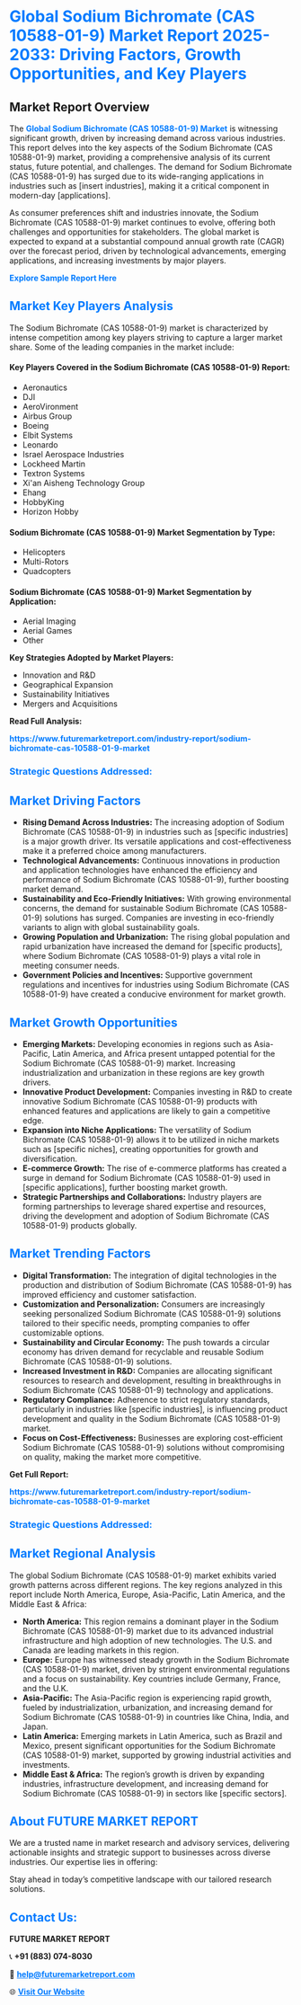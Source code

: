 <h1 style="color: #007BFF;">Global Sodium Bichromate (CAS 10588-01-9) Market Report 2025-2033: Driving Factors, Growth Opportunities, and Key Players</h1>

<section id="overview">
<h2>Market Report Overview</h2>
<p>The <a href="https://www.futuremarketreport.com/industry-report/sodium-bichromate-cas-10588-01-9-market" style="color: #007BFF; text-decoration: none;"><strong>Global Sodium Bichromate (CAS 10588-01-9) Market</strong></a> is witnessing significant growth, driven by increasing demand across various industries. This report delves into the key aspects of the Sodium Bichromate (CAS 10588-01-9) market, providing a comprehensive analysis of its current status, future potential, and challenges. The demand for Sodium Bichromate (CAS 10588-01-9) has surged due to its wide-ranging applications in industries such as [insert industries], making it a critical component in modern-day [applications].</p>
<p>As consumer preferences shift and industries innovate, the Sodium Bichromate (CAS 10588-01-9) market continues to evolve, offering both challenges and opportunities for stakeholders. The global market is expected to expand at a substantial compound annual growth rate (CAGR) over the forecast period, driven by technological advancements, emerging applications, and increasing investments by major players.</p>
</section>

<section id="overview">
<p><a href="https://www.futuremarketreport.com/request-sample/reportId=32491" style="color: #007BFF; text-decoration: none;"><strong>Explore Sample Report Here</strong></a></p>
</section>

<section id="key-players">
<h2 style="color: #007BFF;">Market Key Players Analysis</h2>
<p>The Sodium Bichromate (CAS 10588-01-9) market is characterized by intense competition among key players striving to capture a larger market share. Some of the leading companies in the market include:</p>
<h4>Key Players Covered in the Sodium Bichromate (CAS 10588-01-9) Report:</h4>
<ul><li>Aeronautics</li><li>DJI</li><li>AeroVironment</li><li>Airbus Group</li><li>Boeing</li><li>Elbit Systems</li><li>Leonardo</li><li>Israel Aerospace Industries</li><li>Lockheed Martin</li><li>Textron Systems</li><li>Xi&#039;an Aisheng Technology Group</li><li>Ehang</li><li>HobbyKing</li><li>Horizon Hobby</li></ul>
<h4>Sodium Bichromate (CAS 10588-01-9) Market Segmentation by Type:</h4>
<ul><li>Helicopters</li><li>Multi-Rotors</li><li>Quadcopters</li></ul>

<h4>Sodium Bichromate (CAS 10588-01-9) Market Segmentation by Application:</h4>
<ul><li>Aerial Imaging</li><li>Aerial Games</li><li>Other</li></ul>
<p><strong>Key Strategies Adopted by Market Players:</strong></p>
<ul>
<li>Innovation and R&D</li>
<li>Geographical Expansion</li>
<li>Sustainability Initiatives</li>
<li>Mergers and Acquisitions</li>
</ul>
</section>

<section>
<p><strong>Read Full Analysis: </strong></p><a href="https://www.futuremarketreport.com/industry-report/sodium-bichromate-cas-10588-01-9-market" style="color: #007BFF; text-decoration: none;"><strong>https://www.futuremarketreport.com/industry-report/sodium-bichromate-cas-10588-01-9-market</strong></a>
<h3 style="color: #007BFF;">Strategic Questions Addressed:</h3>
</section>

<section id="driving-factors">
<h2 style="color: #007BFF;">Market Driving Factors</h2>
<ul>
<li><strong>Rising Demand Across Industries:</strong> The increasing adoption of Sodium Bichromate (CAS 10588-01-9) in industries such as [specific industries] is a major growth driver. Its versatile applications and cost-effectiveness make it a preferred choice among manufacturers.</li>
<li><strong>Technological Advancements:</strong> Continuous innovations in production and application technologies have enhanced the efficiency and performance of Sodium Bichromate (CAS 10588-01-9), further boosting market demand.</li>
<li><strong>Sustainability and Eco-Friendly Initiatives:</strong> With growing environmental concerns, the demand for sustainable Sodium Bichromate (CAS 10588-01-9) solutions has surged. Companies are investing in eco-friendly variants to align with global sustainability goals.</li>
<li><strong>Growing Population and Urbanization:</strong> The rising global population and rapid urbanization have increased the demand for [specific products], where Sodium Bichromate (CAS 10588-01-9) plays a vital role in meeting consumer needs.</li>
<li><strong>Government Policies and Incentives:</strong> Supportive government regulations and incentives for industries using Sodium Bichromate (CAS 10588-01-9) have created a conducive environment for market growth.</li>
</ul>
</section>

<section id="growth-opportunities">
<h2 style="color: #007BFF;">Market Growth Opportunities</h2>
<ul>
<li><strong>Emerging Markets:</strong> Developing economies in regions such as Asia-Pacific, Latin America, and Africa present untapped potential for the Sodium Bichromate (CAS 10588-01-9) market. Increasing industrialization and urbanization in these regions are key growth drivers.</li>
<li><strong>Innovative Product Development:</strong> Companies investing in R&D to create innovative Sodium Bichromate (CAS 10588-01-9) products with enhanced features and applications are likely to gain a competitive edge.</li>
<li><strong>Expansion into Niche Applications:</strong> The versatility of Sodium Bichromate (CAS 10588-01-9) allows it to be utilized in niche markets such as [specific niches], creating opportunities for growth and diversification.</li>
<li><strong>E-commerce Growth:</strong> The rise of e-commerce platforms has created a surge in demand for Sodium Bichromate (CAS 10588-01-9) used in [specific applications], further boosting market growth.</li>
<li><strong>Strategic Partnerships and Collaborations:</strong> Industry players are forming partnerships to leverage shared expertise and resources, driving the development and adoption of Sodium Bichromate (CAS 10588-01-9) products globally.</li>
</ul>
</section>

<section id="trending-factors">
<h2 style="color: #007BFF;">Market Trending Factors</h2>
<ul>
<li><strong>Digital Transformation:</strong> The integration of digital technologies in the production and distribution of Sodium Bichromate (CAS 10588-01-9) has improved efficiency and customer satisfaction.</li>
<li><strong>Customization and Personalization:</strong> Consumers are increasingly seeking personalized Sodium Bichromate (CAS 10588-01-9) solutions tailored to their specific needs, prompting companies to offer customizable options.</li>
<li><strong>Sustainability and Circular Economy:</strong> The push towards a circular economy has driven demand for recyclable and reusable Sodium Bichromate (CAS 10588-01-9) solutions.</li>
<li><strong>Increased Investment in R&D:</strong> Companies are allocating significant resources to research and development, resulting in breakthroughs in Sodium Bichromate (CAS 10588-01-9) technology and applications.</li>
<li><strong>Regulatory Compliance:</strong> Adherence to strict regulatory standards, particularly in industries like [specific industries], is influencing product development and quality in the Sodium Bichromate (CAS 10588-01-9) market.</li>
<li><strong>Focus on Cost-Effectiveness:</strong> Businesses are exploring cost-efficient Sodium Bichromate (CAS 10588-01-9) solutions without compromising on quality, making the market more competitive.</li>
</ul>
</section>

<section>
<p><strong>Get Full Report: </strong></p><a href="https://www.futuremarketreport.com/industry-report/sodium-bichromate-cas-10588-01-9-market" style="color: #007BFF; text-decoration: none;"><strong>https://www.futuremarketreport.com/industry-report/sodium-bichromate-cas-10588-01-9-market</strong></a>
<h3 style="color: #007BFF;">Strategic Questions Addressed:</h3>
</section>


<section id="regional-analysis">
<h2 style="color: #007BFF;">Market Regional Analysis</h2>
<p>The global Sodium Bichromate (CAS 10588-01-9) market exhibits varied growth patterns across different regions. The key regions analyzed in this report include North America, Europe, Asia-Pacific, Latin America, and the Middle East & Africa:</p>
<ul>
<li><strong>North America:</strong> This region remains a dominant player in the Sodium Bichromate (CAS 10588-01-9) market due to its advanced industrial infrastructure and high adoption of new technologies. The U.S. and Canada are leading markets in this region.</li>
<li><strong>Europe:</strong> Europe has witnessed steady growth in the Sodium Bichromate (CAS 10588-01-9) market, driven by stringent environmental regulations and a focus on sustainability. Key countries include Germany, France, and the U.K.</li>
<li><strong>Asia-Pacific:</strong> The Asia-Pacific region is experiencing rapid growth, fueled by industrialization, urbanization, and increasing demand for Sodium Bichromate (CAS 10588-01-9) in countries like China, India, and Japan.</li>
<li><strong>Latin America:</strong> Emerging markets in Latin America, such as Brazil and Mexico, present significant opportunities for the Sodium Bichromate (CAS 10588-01-9) market, supported by growing industrial activities and investments.</li>
<li><strong>Middle East & Africa:</strong> The region’s growth is driven by expanding industries, infrastructure development, and increasing demand for Sodium Bichromate (CAS 10588-01-9) in sectors like [specific sectors].</li>
</ul>
</section>

<footer>
<h2 style="color: #007BFF;">About FUTURE MARKET REPORT</h2>
<p>We are a trusted name in market research and advisory services, delivering actionable insights and strategic support to businesses across diverse industries. Our expertise lies in offering:</p>

<p>Stay ahead in today’s competitive landscape with our tailored research solutions.</p>

<h2 style="color: #007BFF;">Contact Us:</h2>
<p><strong>FUTURE MARKET REPORT</strong></p>
<p>📞 <strong>+91 (883) 074-8030</strong></p>
<p>📧 <strong><a href="mailto:help@futuremarketreport.com" style="color: #007BFF;">help@futuremarketreport.com</a></strong></p>
<p>🌐 <strong><a href="https://www.futuremarketreport.com/" style="color: #007BFF;">Visit Our Website</a></strong></p>
</footer>